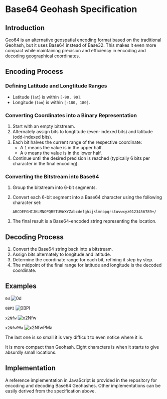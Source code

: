 
# Base64 Geohash Specification

## Introduction

Geo64 is an alternative geospatial encoding format based on the traditional Geohash, but it uses Base64 instead of Base32. This makes it even more compact while maintaining precision and efficiency in encoding and decoding geographical coordinates.

## Encoding Process

### Defining Latitude and Longtitude Ranges

-   Latitude (`lat`) is within `[-90, 90]`.
-   Longitude (`lon`) is within `[-180, 180]`.

### Converting Coordinates into a Binary Representation

1.  Start with an empty bitstream.
2.  Alternately assign bits to longtitude (even-indexed bits) and latitude (odd-indexed bits).
3.  Each bit halves the current range of the respective coordinate:
    -   A `1` means the value is in the upper half.
    -   A `0` means the value is in the lower half.
4.  Continue until the desired precision is reached (typically 6 bits per character in the final encoding).

### Converting the Bitstream into Base64

1.  Group the bitstream into 6-bit segments.
2.  Convert each 6-bit segment into a Base64 character using the following character set:
    
    ```
    ABCDEFGHIJKLMNOPQRSTUVWXYZabcdefghijklmnopqrstuvwxyz0123456789+/
    ```
    
3.  The final result is a Base64-encoded string representing the location.

## Decoding Process

1.  Convert the Base64 string back into a bitstream.
2.  Assign bits alternately to longitude and latitude.
3.  Determine the coordinate range for each bit, refining it step by step.
4.  The midpoint of the final range for latitude and longitude is the decoded coordinate.

## Examples
`0d`
![0d](https://github.com/user-attachments/assets/9b0e04c7-44c8-4569-a5d1-a781ca5499ca)

`0BPI`
![0BPI](https://github.com/user-attachments/assets/570d23e5-bf08-4e8b-bfbf-5d939fd6a944)

`x2Nfw`
![x2Nfw](https://github.com/user-attachments/assets/cac1b7d1-08ad-4bf7-89c4-75782b91a013)

`x2NfwPMa`
![x2NfwPMa](https://github.com/user-attachments/assets/3f65913a-4eb1-497f-970d-32f52d7e4f4e)

The last one is so small it is very difficult to even notice where it is.

It is more compact than Geohash. Eight characters is when it starts to give absurdly small locations. 


## Implementation

A reference implementation in JavaScript is provided in the repository for encoding and decoding Base64 Geohashes. Other implementations can be easily derived from the specification above.
